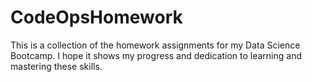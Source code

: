 # CodeOpsHomework
This is a collection of the homework assignments for my Data Science Bootcamp.
I hope it shows my progress and dedication to learning and mastering these skills.
